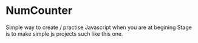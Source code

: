 # NumCounter
Simple way to create / practise Javascript when you are at begining Stage is to make simple js projects such like this one.
